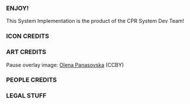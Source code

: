 ### ENJOY!
This System Implementation is the product of the CPR System Dev Team!

### ICON CREDITS

### ART CREDITS
Pause overlay image: [Olena Panasovska](https://thenounproject.com/term/cyberpunk/1797860/) (CCBY)

### PEOPLE CREDITS

### LEGAL STUFF

